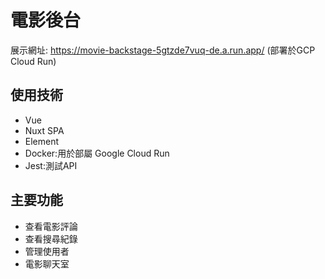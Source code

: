 # 電影後台

展示網址: https://movie-backstage-5gtzde7vuq-de.a.run.app/
(部署於GCP Cloud Run)

## 使用技術

- Vue
- Nuxt SPA
- Element
- Docker:用於部屬 Google Cloud Run
- Jest:測試API

## 主要功能

- 查看電影評論
- 查看搜尋紀錄
- 管理使用者
- 電影聊天室
